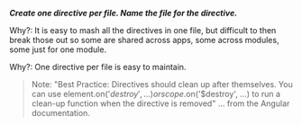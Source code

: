 _**Create one directive per file. Name the file for the directive.**_

Why?: It is easy to mash all the directives in one file, but difficult to then break those out so some are shared
 across apps, some across modules, some just for one module.

Why?: One directive per file is easy to maintain.

> Note: "Best Practice: Directives should clean up after themselves. You can use element.on('$destroy', ...)
 or scope.$on('$destroy', ...) to run a clean-up function when the directive is removed" ... from the Angular documentation.